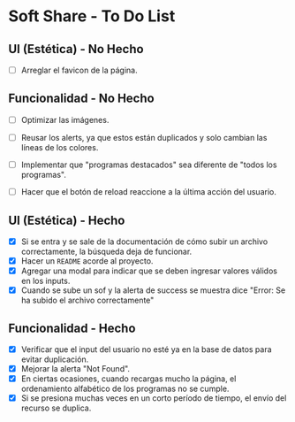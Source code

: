 # Soft Share - To Do List

## UI (Estética) - No Hecho
- [ ] Arreglar el favicon de la página.


## Funcionalidad - No Hecho
- [ ] Optimizar las imágenes.
- [ ] Reusar los alerts, ya que estos están duplicados y solo cambian las líneas de los colores.
- [ ] Implementar que "programas destacados" sea diferente de "todos los programas".
- [ ] Hacer que el botón de reload reaccione a la última acción del usuario.


## UI (Estética) - Hecho
- [x] Si se entra y se sale de la documentación de cómo subir un archivo correctamente, la búsqueda deja de funcionar.
- [x] Hacer un `README` acorde al proyecto.
- [x] Agregar una modal para indicar que se deben ingresar valores válidos en los inputs.
- [x] Cuando se sube un sof y la alerta de success se muestra dice "Error: Se ha subido el archivo correctamente"

## Funcionalidad - Hecho
- [x] Verificar que el input del usuario no esté ya en la base de datos para evitar duplicación.
- [x] Mejorar la alerta "Not Found".
- [x] En ciertas ocasiones, cuando recargas mucho la página, el ordenamiento alfabético de los programas no se cumple.
- [x] Si se presiona muchas veces en un corto período de tiempo, el envío del recurso se duplica.
